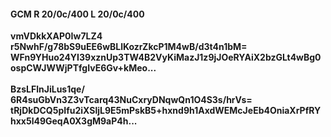 #### GCM R 20/0c/400 L 20/0c/400
**vmVDkkXAP0Iw7LZ4**<br/>**r5NwhF/g78bS9uEE6wBLlKozrZkcP1M4wB/d3t4n1bM=**<br/>**WFn9YHuo24YI39xznUp3TW4B2VyKiMazJ1z9jJOeRYAiX2bzGLt4wBg0ospCWJWWjPTfgIvE6Gv+kMeo...**<br/><br/>
**BzsLFlnJiLus1qe/**<br/>**6R4suGbVn3Z3vTcarq43NuCxryDNqwQn1O4S3s/hrVs=**<br/>**tRjDkDCQ5pIfu2iXSljL9E5mPskB5+hxnd9h1AxdWEMcJeEb4OniaXrPfRYhxx5l49GeqA0X3gM9aP4h...**